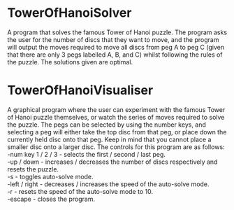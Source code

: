 # TowerOfHanoiSolver  
A program that solves the famous Tower of Hanoi puzzle. The program asks the user for the number of discs that they want to move, and the program will output the moves required to move all discs from peg A to peg C (given that there are only 3 pegs labelled A, B, and C) whilst following the rules of the puzzle. The solutions given are optimal.  
  
# TowerOfHanoiVisualiser  
A graphical program where the user can experiment with the famous Tower of Hanoi puzzle themselves, or watch the series of moves required to solve the puzzle. The pegs can be selected by using the number keys, and selecting a peg will either take the top disc from that peg, or place down the currently held disc onto that peg. Keep in mind that you cannot place a smaller disc onto a larger disc. The controls for this program are as follows:  
-num key 1 / 2 / 3 - selects the first / second / last peg.  
-up / down - increases / decreases the number of discs respectively and resets the puzzle.  
-s - toggles auto-solve mode.  
-left / right - decreases / increases the speed of the auto-solve mode.  
-r - resets the speed of the auto-solve mode to 10.  
-escape - closes the program.
